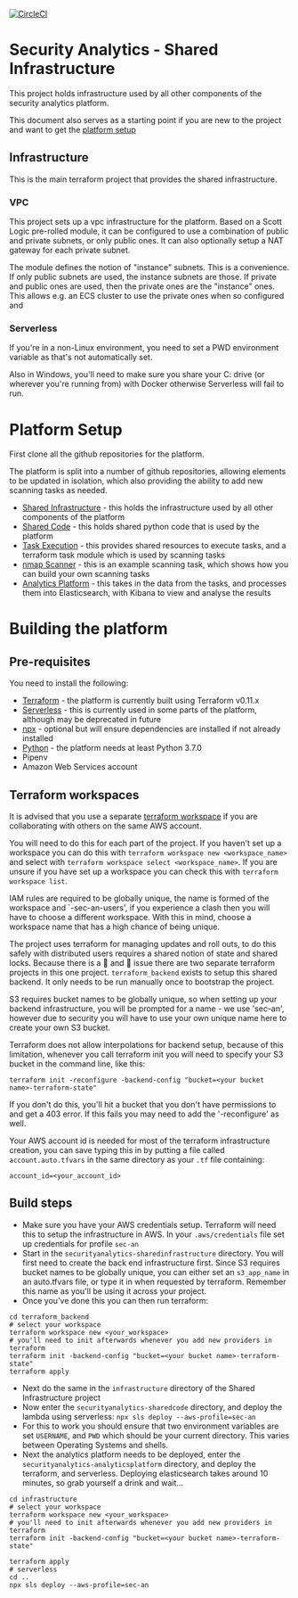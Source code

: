 [![CircleCI](https://circleci.com/gh/ministryofjustice/securityanalytics-sharedinfrastructure.svg?style=svg)](https://circleci.com/gh/ministryofjustice/securityanalytics-sharedinfrastructure)


# Security Analytics - Shared Infrastructure

This project holds infrastructure used by all other components of the security analytics platform.

This document also serves as a starting point if you are new to the project and want to get the [platform setup](#platform-setup)


## Infrastructure

This is the main terraform project that provides the shared infrastructure.

### VPC

This project sets up a vpc infrastructure for the platform. Based on a Scott Logic pre-rolled module, it can be configured to use a combination of public and private subnets, or only public ones. It can also optionally setup a NAT gateway for each private subnet.

The module defines the notion of "instance" subnets. This is a convenience. If only public subnets are used, the instance subnets are those. If private and public ones are used, then the private ones are the "instance" ones. This allows e.g. an ECS cluster to use the private ones when so configured and  

### Serverless

If you're in a non-Linux environment, you need to set a PWD environment variable as that's not automatically set.

Also in Windows, you'll need to make sure you share your C: drive (or wherever you're running from) with Docker otherwise Serverless will fail to run.

# Platform Setup

First clone all the github repositories for the platform.

The platform is split into a number of github repositories, allowing elements to be updated in isolation, which also providing the ability to add new scanning tasks as needed.

* [Shared Infrastructure](https://github.com/ministryofjustice/securityanalytics-sharedinfrastructure) - this holds the infrastructure used by all other components of the platform
* [Shared Code](https://github.com/ministryofjustice/securityanalytics-sharedcode) - this holds shared python code that is used by the platform
* [Task Execution](https://github.com/ministryofjustice/securityanalytics-taskexecution) - this provides shared resources to execute tasks, and a terraform task module which is used by scanning tasks
* [nmap Scanner](https://github.com/ministryofjustice/securityanalytics-nmapscanner) - this is an example scanning task, which shows how you can build your own scanning tasks
* [Analytics Platform](https://github.com/ministryofjustice/securityanalytics-analyticsplatform) - this takes in the data from the tasks, and processes them into Elasticsearch, with Kibana to view and analyse the results

# Building the platform

## Pre-requisites

You need to install the following:

* [Terraform](https://www.terraform.io/downloads.html) - the platform is currently built using Terraform v0.11.x
* [Serverless](https://serverless.com/) - this is currently used in some parts of the platform, although may be deprecated in future
* [npx](https://www.npmjs.com/package/npx) - optional but will ensure dependencies are installed if not already installed
* [Python](www.python.org) - the platform needs at least Python 3.7.0
* Pipenv
* Amazon Web Services account

## Terraform workspaces

It is advised that you use a separate [terraform workspace](https://www.terraform.io/docs/enterprise/workspaces/index.html) if you are collaborating with others on the same AWS account.

You will need to do this for each part of the project. If you haven't set up a workspace you can do this with `terraform workspace new <workspace_name>` and select with `terraform workspace select <workspace_name>`.  If you are unsure if you have set up a workspace you can check this with `terraform workspace list`.

IAM rules are required to be globally unique, the name is formed of the workspace and `-sec-an-users', if you experience a clash then you will have to choose a different workspace. With this in mind, choose a workspace name that has a high chance of being unique.

The project uses terraform for managing updates and roll outs, to do this safely with distributed users requires a shared notion of state and shared locks. Because there is a 🐔 and 🥚 issue there are two separate terraform projects in this one project. `terraform_backend` exists to setup this shared backend. It only needs to be run manually once to bootstrap the project.

S3 requires bucket names to be globally unique, so when setting up your backend infrastructure, you will be prompted for a name - we use 'sec-an', however due to security you will have to use your own unique name here to create your own S3 bucket.

Terraform does not allow interpolations for backend setup, because of this limitation, whenever you call terraform init you will need to specify your S3 bucket in the command line, like this:

```
terraform init -reconfigure -backend-config "bucket=<your bucket name>-terraform-state"
```

If you don't do this, you'll hit a bucket that you don't have permissions to and get a 403 error. If this fails you may need to add the '-reconfigure' as well.

Your AWS account id is needed for most of the terraform infrastructure creation, you can save typing this in by putting a file called `account.auto.tfvars` in the same directory as your `.tf` file containing:
```
account_id=<your_account_id>
```

## Build steps

* Make sure you have your AWS credentials setup. Terraform will need this to setup the infrastructure in AWS.  In your `.aws/credentials` file set up credentials for profile `sec-an`
* Start in the `securityanalytics-sharedinfrastructure` directory.  You will first need to create the back end infrastructure first. Since S3 requires bucket names to be globally unique, you can either set an `s3_app_name` in an auto.tfvars file, or type it in when requested by terraform.  Remember this name as you'll be using it across your project.
* Once you've done this you can then run terraform:
```
cd terraform_backend
# select your workspace
terraform workspace new <your_workspace>
# you'll need to init afterwards whenever you add new providers in terraform
terraform init -backend-config "bucket=<your bucket name>-terraform-state"
terraform apply
```
* Next do the same in the `infrastructure` directory of the Shared Infrastructure project
* Now enter the `securityanalytics-sharedcode` directory, and deploy the lambda using serverless: `npx sls deploy --aws-profile=sec-an`
* For this to work you should ensure that two environment variables are set `USERNAME`, and `PWD` which should be your current directory. This varies between Operating Systems and shells.
* Next the analytics platform needs to be deployed, enter the `securityanalytics-analyticsplatform` directory, and deploy the terraform, and serverless. Deploying elasticsearch takes around 10 minutes, so grab yourself a drink and wait...
```
cd infrastructure
# select your workspace
terraform workspace new <your_workspace>
# you'll need to init afterwards whenever you add new providers in terraform
terraform init -backend-config "bucket=<your bucket name>-terraform-state"

terraform apply
# serverless
cd ..
npx sls deploy --aws-profile=sec-an
